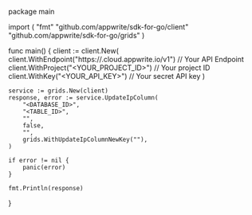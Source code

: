 package main

import (
    "fmt"
    "github.com/appwrite/sdk-for-go/client"
    "github.com/appwrite/sdk-for-go/grids"
)

func main() {
    client := client.New(
        client.WithEndpoint("https://<REGION>.cloud.appwrite.io/v1") // Your API Endpoint
        client.WithProject("<YOUR_PROJECT_ID>") // Your project ID
        client.WithKey("<YOUR_API_KEY>") // Your secret API key
    )

    service := grids.New(client)
    response, error := service.UpdateIpColumn(
        "<DATABASE_ID>",
        "<TABLE_ID>",
        "",
        false,
        "",
        grids.WithUpdateIpColumnNewKey(""),
    )

    if error != nil {
        panic(error)
    }

    fmt.Println(response)
}

